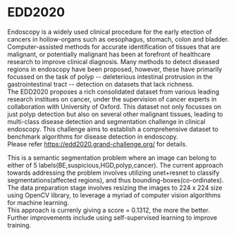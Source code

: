# EDD2020  
Endoscopy is a widely used clinical procedure for the early etection of cancers in hollow-organs such as oesophagus, stomach, colon and bladder. Computer-assisted methods for accurate identification of tissues that are malignant, or potentially malignant has been at forefront of healthcare research to improve clinical diagnosis. Many methods to detect diseased regions in endoscopy have been proposed, however, these have primarily focussed on the task of polyp -- deleterious intestinal protrusion in the gastrointestinal tract -- detection on datasets that lack richness.  
The EDD2020 proposes a rich consolidated dataset from various leading research institues on cancer, under the supervision of cancer experts in collaboration with University of Oxford. This dataset not only focusses on just polyp detection but also on several other malignant tissues, leading to multi-class disease detection and segmentation challenge in clinical endoscopy. This challenge aims to establish a comprehensive dataset to benchmark algorithms for disease detection in endoscopy.  
Please refer https://edd2020.grand-challenge.org/  for details.

This is a semantic segmentation problem where an image can belong to either of 5 labels(BE,suspicious,HGD,polyp,cancer).
The current approach towards addressing the problem involves utilizing unet+resnet to classify segmentations(affected regions), and thus bounding-boxes(co-ordinates). The data preparation stage involves resizing the images to 224 x 224 size using OpenCV library, to leverage a myriad of computer vision algorithms for machine learning.  
This approach is currenly giving a score = 0.1312, the more the better. Further improvements include using self-supervised learning to improve training.
